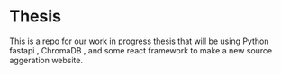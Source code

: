 # Thesis

This is a repo for our work in progress thesis that will be using Python fastapi , ChromaDB , and some react framework to make a new source aggeration website.
